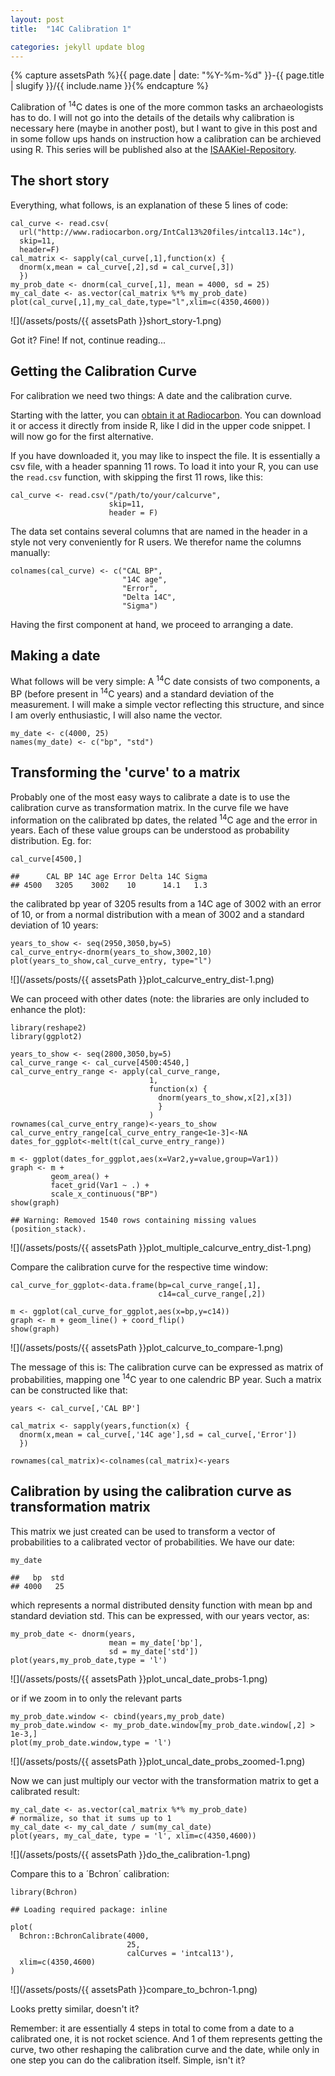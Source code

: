 ```yaml
---
layout: post
title:  "14C Calibration 1"

categories: jekyll update blog
---
```


{% capture assetsPath %}{{ page.date | date: "%Y-%m-%d" }}-{{ page.title | slugify }}/{{ include.name }}{% endcapture %}
 
Calibration of <sup>14</sup>C dates is one of the more common tasks an
archaeologists has to do. I will not go into the details of the details
why calibration is necessary here (maybe in another post), but I want to
give in this post and in some follow ups hands on instruction how a
calibration can be archieved using R. This series will be published also
at the [ISAAKiel-Repository](https://www.github.com/ISAAKiel).

<!--more-->

The short story
---------------

Everything, what follows, is an explanation of these 5 lines of code:

    cal_curve <- read.csv(
      url("http://www.radiocarbon.org/IntCal13%20files/intcal13.14c"),
      skip=11, 
      header=F)
    cal_matrix <- sapply(cal_curve[,1],function(x) {
      dnorm(x,mean = cal_curve[,2],sd = cal_curve[,3])
      })
    my_prob_date <- dnorm(cal_curve[,1], mean = 4000, sd = 25)
    my_cal_date <- as.vector(cal_matrix %*% my_prob_date)
    plot(cal_curve[,1],my_cal_date,type="l",xlim=c(4350,4600))

![](/assets/posts/{{ assetsPath }}short_story-1.png)

Got it? Fine! If not, continue reading...

Getting the Calibration Curve
-----------------------------

For calibration we need two things: A date and the calibration curve.

Starting with the latter, you can [obtain it at Radiocarbon](). You can
download it or access it directly from inside R, like I did in the upper
code snippet. I will now go for the first alternative.

If you have downloaded it, you may like to inspect the file. It is
essentially a csv file, with a header spanning 11 rows. To load it into
your R, you can use the `read.csv` function, with skipping the first 11
rows, like this:

    cal_curve <- read.csv("/path/to/your/calcurve",
                          skip=11,
                          header = F)

The data set contains several columns that are named in the header in a
style not very conveniently for R users. We therefor name the columns
manually:

    colnames(cal_curve) <- c("CAL BP", 
                             "14C age",
                             "Error",
                             "Delta 14C",
                             "Sigma")

Having the first component at hand, we proceed to arranging a date.

Making a date
-------------

What follows will be very simple: A <sup>14</sup>C date consists of two
components, a BP (before present in <sup>14</sup>C years) and a standard
deviation of the measurement. I will make a simple vector reflecting
this structure, and since I am overly enthusiastic, I will also name the
vector.

    my_date <- c(4000, 25)
    names(my_date) <- c("bp", "std")

Transforming the 'curve' to a matrix
------------------------------------

Probably one of the most easy ways to calibrate a date is to use the
calibration curve as transformation matrix. In the curve file we have
information on the calibrated bp dates, the related <sup>14</sup>C age and the
error in years. Each of these value groups can be understood as
probability distribution. Eg. for:

    cal_curve[4500,]

    ##      CAL BP 14C age Error Delta 14C Sigma
    ## 4500   3205    3002    10      14.1   1.3

the calibrated bp year of 3205 results from a 14C age of 3002 with an
error of 10, or from a normal distribution with a mean of 3002 and a
standard deviation of 10 years:

    years_to_show <- seq(2950,3050,by=5)
    cal_curve_entry<-dnorm(years_to_show,3002,10)
    plot(years_to_show,cal_curve_entry, type="l")

![](/assets/posts/{{ assetsPath }}plot_calcurve_entry_dist-1.png)

We can proceed with other dates (note: the libraries are only included to enhance the plot):

    library(reshape2)
    library(ggplot2)

    years_to_show <- seq(2800,3050,by=5)
    cal_curve_range <- cal_curve[4500:4540,]
    cal_curve_entry_range <- apply(cal_curve_range,
                                   1,
                                   function(x) {
                                     dnorm(years_to_show,x[2],x[3])
                                     }
                                   )
    rownames(cal_curve_entry_range)<-years_to_show
    cal_curve_entry_range[cal_curve_entry_range<1e-3]<-NA
    dates_for_ggplot<-melt(t(cal_curve_entry_range))

    m <- ggplot(dates_for_ggplot,aes(x=Var2,y=value,group=Var1))
    graph <- m + 
             geom_area() + 
             facet_grid(Var1 ~ .) + 
             scale_x_continuous("BP")
    show(graph)

    ## Warning: Removed 1540 rows containing missing values (position_stack).

![](/assets/posts/{{ assetsPath }}plot_multiple_calcurve_entry_dist-1.png)

Compare the calibration curve for the respective time window:

    cal_curve_for_ggplot<-data.frame(bp=cal_curve_range[,1],
                                     c14=cal_curve_range[,2])

    m <- ggplot(cal_curve_for_ggplot,aes(x=bp,y=c14))
    graph <- m + geom_line() + coord_flip()
    show(graph)

![](/assets/posts/{{ assetsPath }}plot_calcurve_to_compare-1.png)

The message of this is: The calibration curve can be expressed as matrix
of probabilities, mapping one <sup>14</sup>C year to one calendric BP year. Such
a matrix can be constructed like that:

    years <- cal_curve[,'CAL BP']

    cal_matrix <- sapply(years,function(x) {
      dnorm(x,mean = cal_curve[,'14C age'],sd = cal_curve[,'Error'])
      })

    rownames(cal_matrix)<-colnames(cal_matrix)<-years

Calibration by using the calibration curve as transformation matrix
-------------------------------------------------------------------

This matrix we just created can be used to transform a vector of
probabilities to a calibrated vector of probabilities. We have our date:

    my_date

    ##   bp  std 
    ## 4000   25

which represents a normal distributed density function with mean bp and
standard deviation std. This can be expressed, with our years vector,
as:

    my_prob_date <- dnorm(years, 
                          mean = my_date['bp'], 
                          sd = my_date['std'])
    plot(years,my_prob_date,type = 'l')

![](/assets/posts/{{ assetsPath }}plot_uncal_date_probs-1.png)

or if we zoom in to only the relevant parts

    my_prob_date.window <- cbind(years,my_prob_date)
    my_prob_date.window <- my_prob_date.window[my_prob_date.window[,2] > 1e-3,]
    plot(my_prob_date.window,type = 'l')

![](/assets/posts/{{ assetsPath }}plot_uncal_date_probs_zoomed-1.png)

Now we can just multiply our vector with the transformation matrix to
get a calibrated result:

    my_cal_date <- as.vector(cal_matrix %*% my_prob_date)
    # normalize, so that it sums up to 1
    my_cal_date <- my_cal_date / sum(my_cal_date)
    plot(years, my_cal_date, type = 'l', xlim=c(4350,4600))

![](/assets/posts/{{ assetsPath }}do_the_calibration-1.png)

Compare this to a ´Bchron´ calibration:

    library(Bchron)

    ## Loading required package: inline

    plot(
      Bchron::BchronCalibrate(4000,
                              25,
                              calCurves = 'intcal13'),
      xlim=c(4350,4600)
    )

![](/assets/posts/{{ assetsPath }}compare_to_bchron-1.png)

Looks pretty similar, doesn't it?

Remember: it are essentially 4 steps in total to come from a date to a
calibrated one, it is not rocket science. And 1 of them represents
getting the curve, two other reshaping the calibration curve and the
date, while only in one step you can do the calibration itself. Simple,
isn't it?
